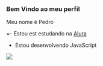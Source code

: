 ### Bem Vindo ao meu perfil

Meu nome é Pedro

=- Estou est estudando na [Alura](https://www.alura.com.br)
-  Estou desenvolvendo JavaScript

![](https://media.tenor.com/QhzHaK-cvj4AAAAM/naruto.gif)
